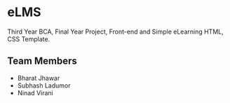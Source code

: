 # eLMS
Third Year BCA, Final Year Project, Front-end and Simple eLearning HTML, CSS Template.
<h2> Team Members </h2>
<ul>
  <li>
    Bharat Jhawar
  </li>
  <li>
    Subhash Ladumor
  </li>
  <li>
    Ninad Virani
  </li>
</ul>
  
